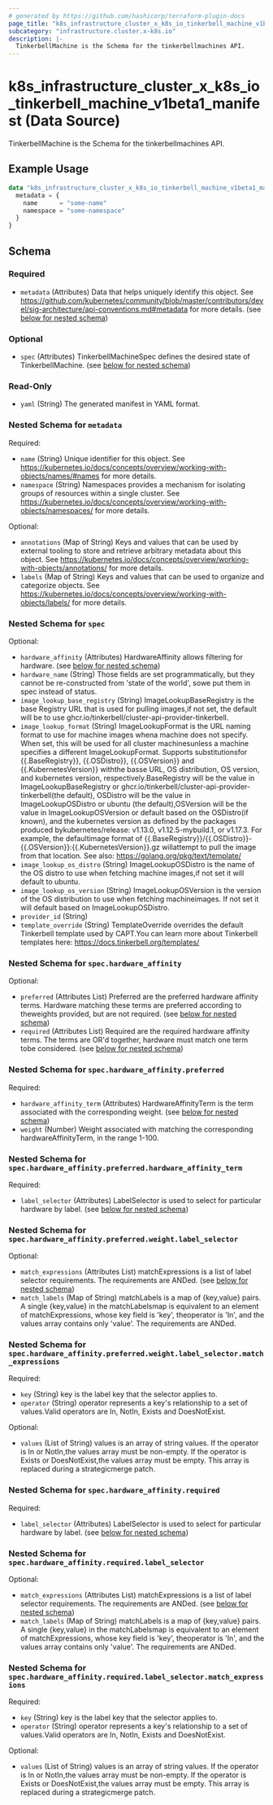 ```yaml
---
# generated by https://github.com/hashicorp/terraform-plugin-docs
page_title: "k8s_infrastructure_cluster_x_k8s_io_tinkerbell_machine_v1beta1_manifest Data Source - terraform-provider-k8s"
subcategory: "infrastructure.cluster.x-k8s.io"
description: |-
  TinkerbellMachine is the Schema for the tinkerbellmachines API.
---
```


# k8s_infrastructure_cluster_x_k8s_io_tinkerbell_machine_v1beta1_manifest (Data Source)

TinkerbellMachine is the Schema for the tinkerbellmachines API.

## Example Usage

```terraform
data "k8s_infrastructure_cluster_x_k8s_io_tinkerbell_machine_v1beta1_manifest" "example" {
  metadata = {
    name      = "some-name"
    namespace = "some-namespace"
  }
}
```

<!-- schema generated by tfplugindocs -->
## Schema

### Required

- `metadata` (Attributes) Data that helps uniquely identify this object. See https://github.com/kubernetes/community/blob/master/contributors/devel/sig-architecture/api-conventions.md#metadata for more details. (see [below for nested schema](#nestedatt--metadata))

### Optional

- `spec` (Attributes) TinkerbellMachineSpec defines the desired state of TinkerbellMachine. (see [below for nested schema](#nestedatt--spec))

### Read-Only

- `yaml` (String) The generated manifest in YAML format.

<a id="nestedatt--metadata"></a>
### Nested Schema for `metadata`

Required:

- `name` (String) Unique identifier for this object. See https://kubernetes.io/docs/concepts/overview/working-with-objects/names/#names for more details.
- `namespace` (String) Namespaces provides a mechanism for isolating groups of resources within a single cluster. See https://kubernetes.io/docs/concepts/overview/working-with-objects/namespaces/ for more details.

Optional:

- `annotations` (Map of String) Keys and values that can be used by external tooling to store and retrieve arbitrary metadata about this object. See https://kubernetes.io/docs/concepts/overview/working-with-objects/annotations/ for more details.
- `labels` (Map of String) Keys and values that can be used to organize and categorize objects. See https://kubernetes.io/docs/concepts/overview/working-with-objects/labels/ for more details.


<a id="nestedatt--spec"></a>
### Nested Schema for `spec`

Optional:

- `hardware_affinity` (Attributes) HardwareAffinity allows filtering for hardware. (see [below for nested schema](#nestedatt--spec--hardware_affinity))
- `hardware_name` (String) Those fields are set programmatically, but they cannot be re-constructed from 'state of the world', sowe put them in spec instead of status.
- `image_lookup_base_registry` (String) ImageLookupBaseRegistry is the base Registry URL that is used for pulling images,if not set, the default will be to use ghcr.io/tinkerbell/cluster-api-provider-tinkerbell.
- `image_lookup_format` (String) ImageLookupFormat is the URL naming format to use for machine images whena machine does not specify. When set, this will be used for all cluster machinesunless a machine specifies a different ImageLookupFormat. Supports substitutionsfor {{.BaseRegistry}}, {{.OSDistro}}, {{.OSVersion}} and {{.KubernetesVersion}} withthe basse URL, OS distribution, OS version, and kubernetes version, respectively.BaseRegistry will be the value in ImageLookupBaseRegistry or ghcr.io/tinkerbell/cluster-api-provider-tinkerbell(the default), OSDistro will be the value in ImageLookupOSDistro or ubuntu (the default),OSVersion will be the value in ImageLookupOSVersion or default based on the OSDistro(if known), and the kubernetes version as defined by the packages produced bykubernetes/release: v1.13.0, v1.12.5-mybuild.1, or v1.17.3. For example, the defaultimage format of {{.BaseRegistry}}/{{.OSDistro}}-{{.OSVersion}}:{{.KubernetesVersion}}.gz willattempt to pull the image from that location. See also: https://golang.org/pkg/text/template/
- `image_lookup_os_distro` (String) ImageLookupOSDistro is the name of the OS distro to use when fetching machine images,if not set it will default to ubuntu.
- `image_lookup_os_version` (String) ImageLookupOSVersion is the version of the OS distribution to use when fetching machineimages. If not set it will default based on ImageLookupOSDistro.
- `provider_id` (String)
- `template_override` (String) TemplateOverride overrides the default Tinkerbell template used by CAPT.You can learn more about Tinkerbell templates here: https://docs.tinkerbell.org/templates/

<a id="nestedatt--spec--hardware_affinity"></a>
### Nested Schema for `spec.hardware_affinity`

Optional:

- `preferred` (Attributes List) Preferred are the preferred hardware affinity terms. Hardware matching these terms are preferred according to theweights provided, but are not required. (see [below for nested schema](#nestedatt--spec--hardware_affinity--preferred))
- `required` (Attributes List) Required are the required hardware affinity terms.  The terms are OR'd together, hardware must match one term tobe considered. (see [below for nested schema](#nestedatt--spec--hardware_affinity--required))

<a id="nestedatt--spec--hardware_affinity--preferred"></a>
### Nested Schema for `spec.hardware_affinity.preferred`

Required:

- `hardware_affinity_term` (Attributes) HardwareAffinityTerm is the term associated with the corresponding weight. (see [below for nested schema](#nestedatt--spec--hardware_affinity--preferred--hardware_affinity_term))
- `weight` (Number) Weight associated with matching the corresponding hardwareAffinityTerm, in the range 1-100.

<a id="nestedatt--spec--hardware_affinity--preferred--hardware_affinity_term"></a>
### Nested Schema for `spec.hardware_affinity.preferred.hardware_affinity_term`

Required:

- `label_selector` (Attributes) LabelSelector is used to select for particular hardware by label. (see [below for nested schema](#nestedatt--spec--hardware_affinity--preferred--weight--label_selector))

<a id="nestedatt--spec--hardware_affinity--preferred--weight--label_selector"></a>
### Nested Schema for `spec.hardware_affinity.preferred.weight.label_selector`

Optional:

- `match_expressions` (Attributes List) matchExpressions is a list of label selector requirements. The requirements are ANDed. (see [below for nested schema](#nestedatt--spec--hardware_affinity--preferred--weight--label_selector--match_expressions))
- `match_labels` (Map of String) matchLabels is a map of {key,value} pairs. A single {key,value} in the matchLabelsmap is equivalent to an element of matchExpressions, whose key field is 'key', theoperator is 'In', and the values array contains only 'value'. The requirements are ANDed.

<a id="nestedatt--spec--hardware_affinity--preferred--weight--label_selector--match_expressions"></a>
### Nested Schema for `spec.hardware_affinity.preferred.weight.label_selector.match_expressions`

Required:

- `key` (String) key is the label key that the selector applies to.
- `operator` (String) operator represents a key's relationship to a set of values.Valid operators are In, NotIn, Exists and DoesNotExist.

Optional:

- `values` (List of String) values is an array of string values. If the operator is In or NotIn,the values array must be non-empty. If the operator is Exists or DoesNotExist,the values array must be empty. This array is replaced during a strategicmerge patch.





<a id="nestedatt--spec--hardware_affinity--required"></a>
### Nested Schema for `spec.hardware_affinity.required`

Required:

- `label_selector` (Attributes) LabelSelector is used to select for particular hardware by label. (see [below for nested schema](#nestedatt--spec--hardware_affinity--required--label_selector))

<a id="nestedatt--spec--hardware_affinity--required--label_selector"></a>
### Nested Schema for `spec.hardware_affinity.required.label_selector`

Optional:

- `match_expressions` (Attributes List) matchExpressions is a list of label selector requirements. The requirements are ANDed. (see [below for nested schema](#nestedatt--spec--hardware_affinity--required--label_selector--match_expressions))
- `match_labels` (Map of String) matchLabels is a map of {key,value} pairs. A single {key,value} in the matchLabelsmap is equivalent to an element of matchExpressions, whose key field is 'key', theoperator is 'In', and the values array contains only 'value'. The requirements are ANDed.

<a id="nestedatt--spec--hardware_affinity--required--label_selector--match_expressions"></a>
### Nested Schema for `spec.hardware_affinity.required.label_selector.match_expressions`

Required:

- `key` (String) key is the label key that the selector applies to.
- `operator` (String) operator represents a key's relationship to a set of values.Valid operators are In, NotIn, Exists and DoesNotExist.

Optional:

- `values` (List of String) values is an array of string values. If the operator is In or NotIn,the values array must be non-empty. If the operator is Exists or DoesNotExist,the values array must be empty. This array is replaced during a strategicmerge patch.
